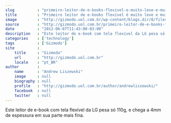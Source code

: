 ```yaml
---
slug          : "primeiro-leitor-de-e-books-flexivel-e-muito-leve-e-muito-fino"
title         : "Primeiro leitor de e-books flexível é muito leve e muito fino"
image         : "http://gizmodo.uol.com.br/wp-content/blogs.dir/8/files/2012/06/wexler.jpg"
source        : "http://gizmodo.uol.com.br/primeiro-leitor-de-e-books-flexivel-e-muito-leve-e-muito-fino/"
date          : "2012-06-07T11:43:00-03:00"
description   : "Este leitor de e-book com tela flexível da LG pesa só 110g, e chega a 4mm de espessura em sua parte mais fina."
categories    : ['technology']
tags          : ['Gizmodo']
site          :
    title     : "Gizmodo"
    url       : "http://gizmodo.uol.com.br"
    locale    : "pt_BR"
author        :
    name      : "Andrew Liszewski"
    image     : null
    biography : null
    profile   : "http://gizmodo.uol.com.br/author/andrewliszewski/"
    facebook  : null
    twitter   : null
---
```


Este leitor de e-book com tela flexível da LG pesa só 110g, e chega a 4mm de espessura em sua parte mais fina.
